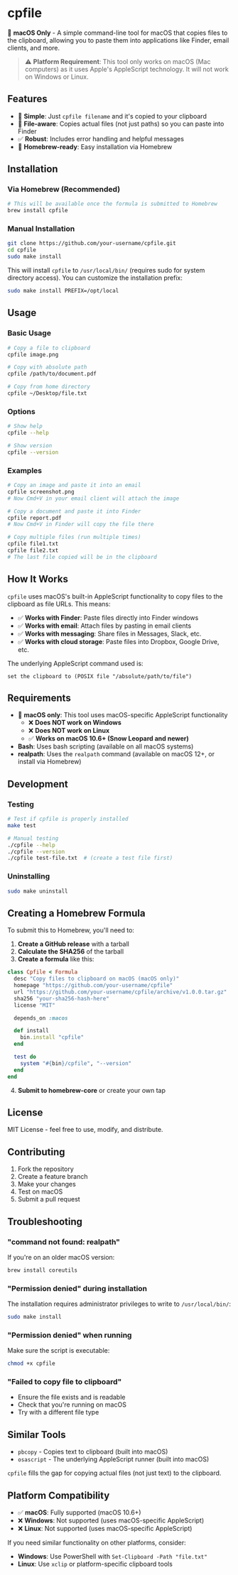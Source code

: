 # cpfile

🍎 **macOS Only** - A simple command-line tool for macOS that copies files to the clipboard, allowing you to paste them into applications like Finder, email clients, and more.

> ⚠️ **Platform Requirement**: This tool only works on macOS (Mac computers) as it uses Apple's AppleScript technology. It will not work on Windows or Linux.

## Features

- 🚀 **Simple**: Just `cpfile filename` and it's copied to your clipboard
- 📁 **File-aware**: Copies actual files (not just paths) so you can paste into Finder
- ✅ **Robust**: Includes error handling and helpful messages
- 🍺 **Homebrew-ready**: Easy installation via Homebrew

## Installation

### Via Homebrew (Recommended)

```bash
# This will be available once the formula is submitted to Homebrew
brew install cpfile
```

### Manual Installation

```bash
git clone https://github.com/your-username/cpfile.git
cd cpfile
sudo make install
```

This will install `cpfile` to `/usr/local/bin/` (requires sudo for system directory access). You can customize the installation prefix:

```bash
sudo make install PREFIX=/opt/local
```

## Usage

### Basic Usage

```bash
# Copy a file to clipboard
cpfile image.png

# Copy with absolute path
cpfile /path/to/document.pdf

# Copy from home directory
cpfile ~/Desktop/file.txt
```

### Options

```bash
# Show help
cpfile --help

# Show version
cpfile --version
```

### Examples

```bash
# Copy an image and paste it into an email
cpfile screenshot.png
# Now Cmd+V in your email client will attach the image

# Copy a document and paste it into Finder
cpfile report.pdf
# Now Cmd+V in Finder will copy the file there

# Copy multiple files (run multiple times)
cpfile file1.txt
cpfile file2.txt
# The last file copied will be in the clipboard
```

## How It Works

`cpfile` uses macOS's built-in AppleScript functionality to copy files to the clipboard as file URLs. This means:

- ✅ **Works with Finder**: Paste files directly into Finder windows
- ✅ **Works with email**: Attach files by pasting in email clients
- ✅ **Works with messaging**: Share files in Messages, Slack, etc.
- ✅ **Works with cloud storage**: Paste files into Dropbox, Google Drive, etc.

The underlying AppleScript command used is:

```applescript
set the clipboard to (POSIX file "/absolute/path/to/file")
```

## Requirements

- 🍎 **macOS only**: This tool uses macOS-specific AppleScript functionality
  - ❌ **Does NOT work on Windows**
  - ❌ **Does NOT work on Linux**
  - ✅ **Works on macOS 10.6+ (Snow Leopard and newer)**
- **Bash**: Uses bash scripting (available on all macOS systems)
- **realpath**: Uses the `realpath` command (available on macOS 12+, or install via Homebrew)

## Development

### Testing

```bash
# Test if cpfile is properly installed
make test

# Manual testing
./cpfile --help
./cpfile --version
./cpfile test-file.txt  # (create a test file first)
```

### Uninstalling

```bash
sudo make uninstall
```

## Creating a Homebrew Formula

To submit this to Homebrew, you'll need to:

1. **Create a GitHub release** with a tarball
2. **Calculate the SHA256** of the tarball
3. **Create a formula** like this:

```ruby
class Cpfile < Formula
  desc "Copy files to clipboard on macOS (macOS only)"
  homepage "https://github.com/your-username/cpfile"
  url "https://github.com/your-username/cpfile/archive/v1.0.0.tar.gz"
  sha256 "your-sha256-hash-here"
  license "MIT"

  depends_on :macos

  def install
    bin.install "cpfile"
  end

  test do
    system "#{bin}/cpfile", "--version"
  end
end
```

4. **Submit to homebrew-core** or create your own tap

## License

MIT License - feel free to use, modify, and distribute.

## Contributing

1. Fork the repository
2. Create a feature branch
3. Make your changes
4. Test on macOS
5. Submit a pull request

## Troubleshooting

### "command not found: realpath"

If you're on an older macOS version:

```bash
brew install coreutils
```

### "Permission denied" during installation

The installation requires administrator privileges to write to `/usr/local/bin/`:

```bash
sudo make install
```

### "Permission denied" when running

Make sure the script is executable:

```bash
chmod +x cpfile
```

### "Failed to copy file to clipboard"

- Ensure the file exists and is readable
- Check that you're running on macOS
- Try with a different file type

## Similar Tools

- `pbcopy` - Copies text to clipboard (built into macOS)
- `osascript` - The underlying AppleScript runner (built into macOS)

`cpfile` fills the gap for copying actual files (not just text) to the clipboard.

## Platform Compatibility

- ✅ **macOS**: Fully supported (macOS 10.6+)
- ❌ **Windows**: Not supported (uses macOS-specific AppleScript)
- ❌ **Linux**: Not supported (uses macOS-specific AppleScript)

If you need similar functionality on other platforms, consider:

- **Windows**: Use PowerShell with `Set-Clipboard -Path "file.txt"`
- **Linux**: Use `xclip` or platform-specific clipboard tools
